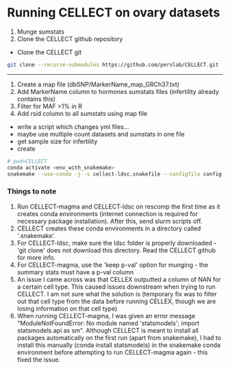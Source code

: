 # Running CELLECT on ovary datasets
1. Munge sumstats
2. Clone the CELLECT github repository
- Clone the CELLECT git
``` bash
git clone --recurse-submodules https://github.com/perslab/CELLECT.git
```
---
1. Create a map file (dbSNP/MarkerName_map_GRCh37.txt)
2. Add MarkerName column to hormones sumstats files (infertility already contains this)
3. Filter for MAF >1% in R
4. Add rsid column to all sumstats using map file

- write a script which changes yml files...
- maybe use multiple count datasets and sumstats in one file
- get sample size for infertility
- create 

``` bash
# pwd=CELLECT
conda activate <env_with_snakemake>
snakemake --use-conda -j -s cellect-ldsc.snakefile --configfile config.yml
```

### Things to note
1. Run CELLECT-magma and CELLECT-ldsc on rescomp the first time as it creates conda environments (internet connection is required for necessary package installation). After this, send slurm scripts off.
2. CELLECT creates these conda environments in a directory called '.snakemake'.
3. For CELLECT-ldsc, make sure the ldsc folder is properly downloaded - 'git clone' does not download this directory. Read the CELLECT github for more info.
4. For CELLECT-magma, use the 'keep p-val' option for munging - the summary stats must have a p-val column
5. An issue I came across was that CELLEX outputted a column of NAN for a certain cell type. This caused issues downstream when trying to run CELLECT. I am not sure what the solution is (temporary fix was to filter out that cell type from the data before running CELLEX, though we are losing information on that cell type)
6. When running CELLECT-magma, I was given an error message "ModuleNotFoundError: No module named 'statsmodels'; import statsmodels.api as sm". Although CELLECT is meant to install all packages automatically on the first run (apart from snakemake), I had to install this manually (conda install statsmodels) in the snakemake conda environment before attempting to run CELLECT-magma again - this fixed the issue.

